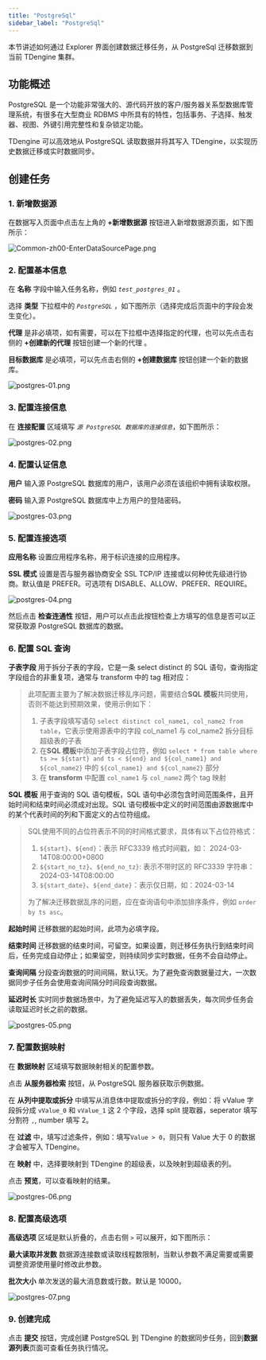 ```yaml
---
title: "PostgreSql"
sidebar_label: "PostgreSql"
---
```


本节讲述如何通过 Explorer 界面创建数据迁移任务，从 PostgreSql 迁移数据到当前 TDengine 集群。

## 功能概述

PostgreSQL 是一个功能非常强大的、源代码开放的客户/服务器关系型数据库管理系统，有很多在大型商业 RDBMS 中所具有的特性，包括事务、子选择、触发器、视图、外键引用完整性和复杂锁定功能。

TDengine 可以高效地从 PostgreSQL 读取数据并将其写入 TDengine，以实现历史数据迁移或实时数据同步。

## 创建任务

### 1. 新增数据源

在数据写入页面中点击左上角的 **+新增数据源** 按钮进入新增数据源页面，如下图所示：

![Common-zh00-EnterDataSourcePage.png](./pic/Common-zh00-EnterDataSourcePage.png "进入新增数据源页面")

### 2. 配置基本信息

在 **名称** 字段中输入任务名称，例如 *`test_postgres_01`* 。

选择 **类型** 下拉框中的 *`PostgreSQL`* ，如下图所示（选择完成后页面中的字段会发生变化）。

**代理** 是非必填项，如有需要，可以在下拉框中选择指定的代理，也可以先点击右侧的 **+创建新的代理** 按钮创建一个新的代理 。

**目标数据库** 是必填项，可以先点击右侧的 **+创建数据库** 按钮创建一个新的数据库。

![postgres-01.png](./pic/postgres-01.png "选择数据源类型为 PostgreSQL")

### 3. 配置连接信息

在 **连接配置** 区域填写 *`源 PostgreSQL 数据库的连接信息`*，如下图所示：

![postgres-02.png](./pic/postgres-02.png "填写源 PostgreSQL 数据库的连接信息")

### 4. 配置认证信息

**用户** 输入源 PostgreSQL 数据库的用户，该用户必须在该组织中拥有读取权限。  

**密码** 输入源 PostgreSQL 数据库中上方用户的登陆密码。 

![ postgres-03.png](./pic/postgres-03.png "配置认证信息")  

### 5. 配置连接选项

**应用名称** 设置应用程序名称，用于标识连接的应用程序。

**SSL 模式** 设置是否与服务器协商安全 SSL TCP/IP 连接或以何种优先级进行协商。默认值是 PREFER。可选项有 DISABLE、ALLOW、PREFER、REQUIRE。

![ postgres-04.png](./pic/postgres-04.png "配置连接选项")  

然后点击 **检查连通性** 按钮，用户可以点击此按钮检查上方填写的信息是否可以正常获取源 PostgreSQL 数据库的数据。

### 6. 配置 SQL 查询

**子表字段** 用于拆分子表的字段，它是一条 select distinct 的 SQL 语句，查询指定字段组合的非重复项，通常与 transform 中的 tag 相对应：
> 此项配置主要为了解决数据迁移乱序问题，需要结合**SQL 模板**共同使用，否则不能达到预期效果，使用示例如下：
> 1. 子表字段填写语句 `select distinct col_name1, col_name2 from table`，它表示使用源表中的字段 col_name1 与 col_name2 拆分目标超级表的子表
> 2. 在**SQL 模板**中添加子表字段占位符，例如 `select * from table where ts >= ${start} and ts < ${end} and ${col_name1} and ${col_name2}` 中的 `${col_name1} and ${col_name2}` 部分
> 3. 在 **transform** 中配置 `col_name1` 与 `col_name2` 两个 tag 映射

**SQL 模板** 用于查询的 SQL 语句模板，SQL 语句中必须包含时间范围条件，且开始时间和结束时间必须成对出现。SQL 语句模板中定义的时间范围由源数据库中的某个代表时间的列和下面定义的占位符组成。
> SQL使用不同的占位符表示不同的时间格式要求，具体有以下占位符格式：
> 1. `${start}`、`${end}`：表示 RFC3339 格式时间戳，如： 2024-03-14T08:00:00+0800
> 2. `${start_no_tz}`、`${end_no_tz}`: 表示不带时区的 RFC3339 字符串：2024-03-14T08:00:00
> 3. `${start_date}`、`${end_date}`：表示仅日期，如：2024-03-14
>
> 为了解决迁移数据乱序的问题，应在查询语句中添加排序条件，例如 `order by ts asc`。

**起始时间** 迁移数据的起始时间，此项为必填字段。

**结束时间** 迁移数据的结束时间，可留空。如果设置，则迁移任务执行到结束时间后，任务完成自动停止；如果留空，则持续同步实时数据，任务不会自动停止。

**查询间隔** 分段查询数据的时间间隔，默认1天。为了避免查询数据量过大，一次数据同步子任务会使用查询间隔分时间段查询数据。

**延迟时长** 实时同步数据场景中，为了避免延迟写入的数据丢失，每次同步任务会读取延迟时长之前的数据。

![ postgres-05.png](./pic/postgres-05.png "配置数据采集") 

### 7. 配置数据映射

在 **数据映射** 区域填写数据映射相关的配置参数。

点击 **从服务器检索** 按钮，从 PostgreSQL 服务器获取示例数据。

在 **从列中提取或拆分** 中填写从消息体中提取或拆分的字段，例如：将 vValue 字段拆分成 `vValue_0` 和 `vValue_1` 这 2 个字段，选择 split 提取器，seperator 填写分割符 `,`, number 填写 2。

在 **过滤** 中，填写过滤条件，例如：填写`Value > 0`，则只有 Value 大于 0 的数据才会被写入 TDengine。

在 **映射** 中，选择要映射到 TDengine 的超级表，以及映射到超级表的列。

点击 **预览**，可以查看映射的结果。

![postgres-06.png](pic/postgres-06.png)

### 8. 配置高级选项

**高级选项** 区域是默认折叠的，点击右侧 `>` 可以展开，如下图所示：

**最大读取并发数** 数据源连接数或读取线程数限制，当默认参数不满足需要或需要调整资源使用量时修改此参数。

**批次大小** 单次发送的最大消息数或行数。默认是 10000。

![postgres-07.png](pic/postgres-07.png)

### 9. 创建完成

点击 **提交** 按钮，完成创建 PostgreSQL 到 TDengine 的数据同步任务，回到**数据源列表**页面可查看任务执行情况。
